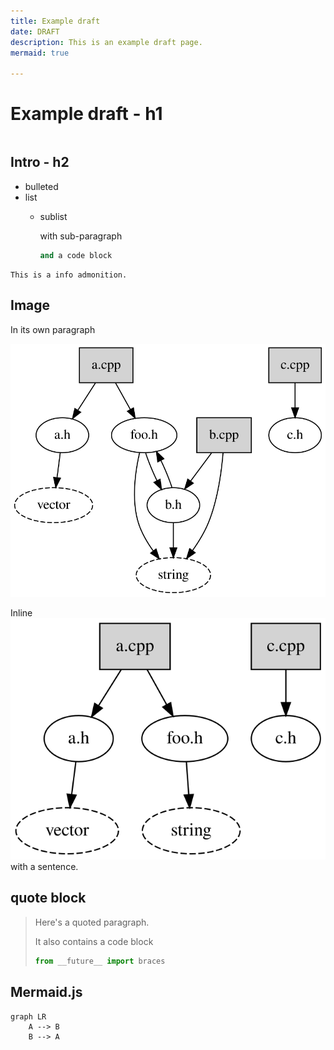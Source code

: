 ```yaml
---
title: Example draft
date: DRAFT
description: This is an example draft page.
mermaid: true

---
```


# Example draft - h1

```{toc}
```

## Intro - h2

* bulleted
* list
    * sublist

      with sub-paragraph

      ```python
      and a code block
      ```

```{info}
This is a info admonition.
```

## Image

In its own paragraph

![alt](https://raw.githubusercontent.com/Notgnoshi/includegraph/main/examples/circular.svg "image title")

Inline ![alt](https://raw.githubusercontent.com/Notgnoshi/includegraph/main/examples/circular-filtered-2.svg) with a sentence.

## quote block

> Here's a quoted paragraph.
>
> It also contains a code block
> ```python
> from __future__ import braces
> ```

## Mermaid.js

```mermaid
graph LR
    A --> B
    B --> A
```

